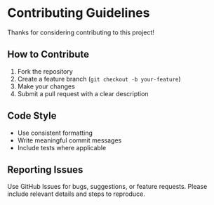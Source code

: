 # Contributing Guidelines

Thanks for considering contributing to this project!

## How to Contribute
1. Fork the repository
2. Create a feature branch (`git checkout -b your-feature`)
3. Make your changes
4. Submit a pull request with a clear description

## Code Style
- Use consistent formatting
- Write meaningful commit messages
- Include tests where applicable

## Reporting Issues
Use GitHub Issues for bugs, suggestions, or feature requests. Please include relevant details and steps to reproduce.
